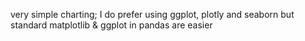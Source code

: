 very simple charting; I do prefer using ggplot, plotly and seaborn but standard matplotlib & ggplot in pandas are easier
